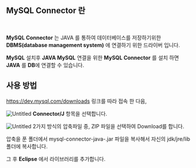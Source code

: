 ## MySQL Connector 란

<br/>

**MySQL Connector** 는 JAVA 를 통하여 데이터베이스를 저장하기위한 **DBMS(database management system)** 에 연결하기 위한 드라이버 입니다.

**MySQL** 설치후 **JAVA MySQL** 연결을 위한 **MySQL Connector** 를 설치 하면 **JAVA** 를 **DB**에 연결할 수 있습니다.

## 사용 방법

https://dev.mysql.com/downloads  링크를 따라 접속 한 다음,

![Untitled](https://user-images.githubusercontent.com/57824945/74741774-c0bbce80-52a0-11ea-9cfd-ead8c487ffc7.png)
**Connector/J** 항목을 선택합니다.


![Untitled](https://user-images.githubusercontent.com/57824945/74742058-4d668c80-52a1-11ea-896e-d2c511aa423f.png)
2가지 방식의 압축파일 중, ZIP 파일을 선택하여 Download를 합니다.

압축을 푼 폴더에서 mysql-connector-java-.jar 파일을 복사해서 자신의 jdk/jre/lib 폴더에 복사합니다.

그 후 **Eclipse** 에서 라이브러리를 추가합니다.
